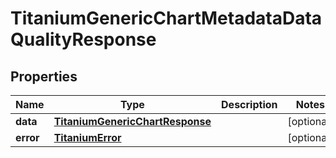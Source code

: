 

# TitaniumGenericChartMetadataDataQualityResponse


## Properties

| Name | Type | Description | Notes |
|------------ | ------------- | ------------- | -------------|
|**data** | [**TitaniumGenericChartResponse**](TitaniumGenericChartResponse.md) |  |  [optional] |
|**error** | [**TitaniumError**](TitaniumError.md) |  |  [optional] |



